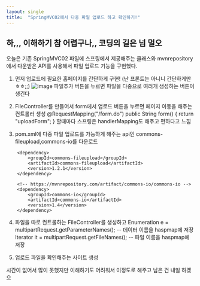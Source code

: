 ```yaml
---
layout: single
title:  "SpringMVC02에서 다중 파일 업로드 하고 확인하기!"
---
```


## 하,,, 이해하기 참 어렵구나,, 코딩의 길은 넘 멀오

오늘은 기존 SpringMVC02 파일에 스프링에서 제공해주는 클래스와 mvnrepository에서 다운받은 API를 사용해서 파일 업로드 기능을 구현했다.

1. 먼저 업로드에 필요한 홈페이지를 간단하게 구현! (난 프론트는 아니니 간단하게만 ㅎㅎ;;)
![image](https://user-images.githubusercontent.com/82017472/217814959-9f873875-db49-4283-83ef-269c1cde9ffb.png)
파일추가 버튼을 누르면 파일을 다중으로 여러개 생성하는 버튼이 생긴다

2. FileController를 만들어서 form에서 업로드 버튼을 누르면 페이지 이동을 해주는 컨트롤러 생성
@RequestMapping("/form.do")
	public String form() {
		return "uploadForm";
	}
할때마다 스프링은 handlerMapping도 해주고 편하다고 느낌

3. pom.xml에 다중 파일 업로드를 가능하게 해주는 api인 commons-fileupload,commons-io를 다운로드
<!-- https://mvnrepository.com/artifact/commons-fileupload/commons-fileupload -->
		<dependency>
		    <groupId>commons-fileupload</groupId>
		    <artifactId>commons-fileupload</artifactId>
		    <version>1.2.1</version>
		</dependency>
		
		<!-- https://mvnrepository.com/artifact/commons-io/commons-io -->
		<dependency>
		    <groupId>commons-io</groupId>
		    <artifactId>commons-io</artifactId>
		    <version>1.4</version>
		</dependency>
    
4. 파일을 따로 컨트롤하는 FileController를 생성하고 
Enumeration<String> e = multipartRequest.getParameterNames(); -- 데이터 이름을 haspmap에 저장
Iterator<String> it = multipartRequest.getFileNames(); -- 파일 이름을 haspmap에 저장

5. 업로드 파일을 확인해주는 사이트 생성
  
  
 시간이 없어서 많이 못했지만 이해하기도 어려워서 이정도로 해주고 남은 건 내일 하겠으
  
